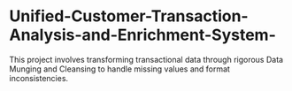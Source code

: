 # Unified-Customer-Transaction-Analysis-and-Enrichment-System-
This project involves transforming transactional data through rigorous Data Munging and Cleansing to handle missing values and format inconsistencies. 
